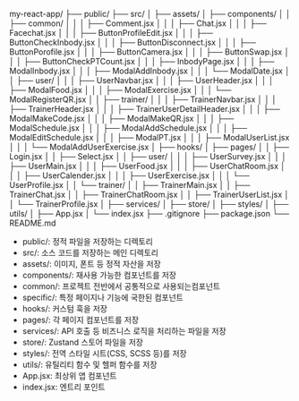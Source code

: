 my-react-app/
├── public/
├── src/
│   ├── assets/
│   ├── components/
│   │   ├──   common/
│   │   │     ├── Comment.jsx
│   │   │     ├── Chat.jsx
│   │   │     ├── Facechat.jsx
│   │   │     ├── ButtonProfileEdit.jsx
│   │   │     ├── ButtonCheckInbody.jsx
│   │   │     ├── ButtonDisconnect.jsx
│   │   │     ├── ButtonPorofile.jsx
│   │   │     ├── ButtonCamera.jsx
│   │   │     ├── ButtonSwap.jsx
│   │   │     ├── ButtonCheckPTCount.jsx
│   │   │     ├── InbodyPage.jsx
│   │   │     ├── ModalInbody.jsx
│   │   │     ├── ModalAddInbody.jsx
│   │   │     └── ModalDate.jsx
│   │   ├──  user/
│   │   │     ├── UserNavbar.jsx
│   │   │     ├── UserHeader.jsx
│   │   │     ├── ModalFood.jsx
│   │   │     ├── ModalExercise.jsx
│   │   │     └── ModalRegisterQR.jsx
│   │   ├──  trainer/
│   │   │     ├── TrainerNavbar.jsx
│   │   │     ├── TrainerHeader.jsx
│   │   │     ├── TrainerUserDetailHeader.jsx
│   │   │     ├── ModalMakeCode.jsx
│   │   │     ├── ModalMakeQR.jsx
│   │   │     ├── ModalSchedule.jsx
│   │   │     ├── ModalAddSchedule.jsx
│   │   │     ├── ModalEditSchedule.jsx
│   │   │     ├── ModalPT.jsx
│   │   │     ├── ModalUserList.jsx
│   │   │     └── ModalAddUserExercise.jsx
│   ├── hooks/
│   ├── pages/
│   │   ├── Login.jsx
│   │   ├── Select.jsx
│   │   ├── user/
│   │   │    ├── UserSurvey.jsx
│   │   │    ├── UserMain.jsx
│   │   │    ├── UserFood.jsx
│   │   │    ├── UserChatRoom.jsx
│   │   │    ├── UserCalender.jsx
│   │   │    ├── UserExercise.jsx
│   │   │    └── UserProfile.jsx
│   │   └── trainer/
│   │        ├── TrainerMain.jsx
│   │        ├── TrainerChat.jsx
│   │        ├── TrainerChatRoom.jsx
│   │        ├── TrainerUserList.jsx
│   │        └── TrainerProfile.jsx
│   ├── services/
│   ├── store/
│   ├── styles/
│   ├── utils/
│   ├── App.jsx
│   └── index.jsx
├── .gitignore
├── package.json
└── README.md


- public/: 정적 파일을 저장하는 디렉토리
- src/: 소스 코드를 저장하는 메인 디렉토리
- assets/: 이미지, 폰트 등 정적 자산을 저장
- components/: 재사용 가능한 컴포넌트를 저장
- common/: 프로젝트 전반에서 공통적으로 사용되는컴포넌트
- specific/: 특정 페이지나 기능에 국한된 컴포넌트
- hooks/: 커스텀 훅을 저장
- pages/: 각 페이지 컴포넌트를 저장
- services/: API 호출 등 비즈니스 로직을 처리하는 파일을 저장
- store/: Zustand 스토어 파일을 저장
- styles/: 전역 스타일 시트(CSS, SCSS 등)를 저장
- utils/: 유틸리티 함수 및 헬퍼 함수를 저장
- App.jsx: 최상위 앱 컴포넌트
- index.jsx: 엔트리 포인트
